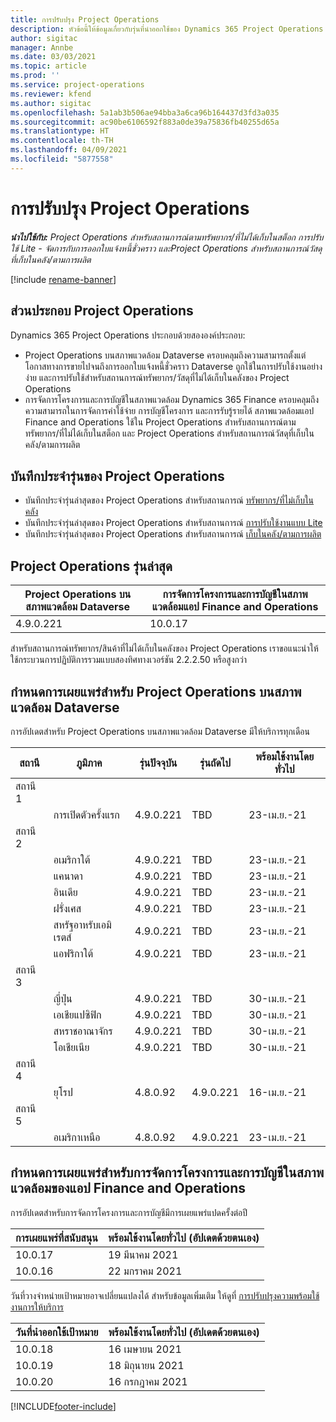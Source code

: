 ```yaml
---
title: การปรับปรุง Project Operations
description: หัวข้อนี้ให้ข้อมูลเกี่ยวกับรุ่นที่นำออกใช้ของ Dynamics 365 Project Operations
author: sigitac
manager: Annbe
ms.date: 03/03/2021
ms.topic: article
ms.prod: ''
ms.service: project-operations
ms.reviewer: kfend
ms.author: sigitac
ms.openlocfilehash: 5a1ab3b506ae94bba3a6ca96b164437d3fd3a035
ms.sourcegitcommit: ac90be6106592f883a0de39a75836fb40255d65a
ms.translationtype: HT
ms.contentlocale: th-TH
ms.lasthandoff: 04/09/2021
ms.locfileid: "5877558"
---
```

# <a name="project-operations-updates"></a>การปรับปรุง Project Operations

_**นำไปใช้กับ:** Project Operations สำหรับสถานการณ์ตามทรัพยากร/ที่ไม่ได้เก็บในสต็อก การปรับใช้ Lite - จัดการกับการออกใบแจ้งหนี้ชั่วคราว และProject Operations สำหรับสถานการณ์วัสดุที่เก็บในคลัง/ตามการผลิต_

[!include [rename-banner](~/includes/cc-data-platform-banner.md)]

## <a name="project-operations-components"></a>ส่วนประกอบ Project Operations

Dynamics 365 Project Operations ประกอบด้วยสององค์ประกอบ:

- Project Operations บนสภาพแวดล้อม Dataverse ครอบคลุมถึงความสามารถตั้งแต่โอกาสทางการขายไปจนถึงการออกใบแจ้งหนี้ชั่วคราว Dataverse ถูกใช้ในการปรับใช้งานอย่างง่าย และการปรับใช้สำหรับสถานการณ์ทรัพยากร/วัสดุที่ไม่ได้เก็บในคลังของ Project Operations
- การจัดการโครงการและการบัญชีในสภาพแวดล้อม Dynamics 365 Finance ครอบคลุมถึงความสามารถในการจัดการค่าใช้จ่าย การบัญชีโครงการ และการรับรู้รายได้ สภาพแวดล้อมแอป Finance and Operations ใช้ใน Project Operations สำหรับสถานการณ์ตามทรัพยากร/ที่ไม่ได้เก็บในสต็อก และ Project Operations สำหรับสถานการณ์วัสดุที่เก็บในคลัง/ตามการผลิต

## <a name="project-operations-release-notes"></a>บันทึกประจำรุ่นของ Project Operations
- บันทึกประจำรุ่นล่าสุดของ Project Operations สำหรับสถานการณ์ [ทรัพยากร/ที่ไม่เก็บในคลัง](whats-new-apr-2021-resource-based.md)
- บันทึกประจำรุ่นล่าสุดของ Project Operations สำหรับสถานการณ์ [การปรับใช้งานแบบ Lite](../pro/whats-new/whats-new-apr-2021-lite.md)
- บันทึกประจำรุ่นล่าสุดของ Project Operations สำหรับสถานการณ์ [เก็บในคลัง/ตามการผลิต](../prod-pma/whats-new/whats-new-mar-2021-stocked.md)

## <a name="project-operations-latest-version"></a>Project Operations รุ่นล่าสุด

| Project Operations บนสภาพแวดล้อม Dataverse | การจัดการโครงการและการบัญชีในสภาพแวดล้อมแอป Finance and Operations | 
| --- | --- |
| 4.9.0.221 | 10.0.17 |

สำหรับสถานการณ์ทรัพยากร/สินค้าที่ไม่ได้เก็บในคลังของ Project Operations เราขอแนะนำให้ใช้กระบวนการปฏิบัติการรวมแบบสองทิศทางเวอร์ชัน 2.2.2.50 หรือสูงกว่า

## <a name="release-schedule-for-project-operations-on-dataverse-environment"></a>กำหนดการเผยแพร่สำหรับ Project Operations บนสภาพแวดล้อม Dataverse

การอัปเดตสำหรับ Project Operations บนสภาพแวดล้อม Dataverse มีให้บริการทุกเดือน 

| สถานี   | ภูมิภาค        | รุ่นปัจจุบัน | รุ่นถัดไป | พร้อมใช้งานโดยทั่วไป |
|-----------|---------------|-----------------|--------------|---------------------|
| สถานี 1 |   &nbsp;      |    &nbsp;       | &nbsp;       |      &nbsp;         |
|   &nbsp;  | การเปิดตัวครั้งแรก |  4.9.0.221       | TBD     | 23-เม.ย.-21           |
| สถานี 2 |   &nbsp;      |    &nbsp;       | &nbsp;       |      &nbsp;         |
|   &nbsp;  | อเมริกาใต้ |  4.9.0.221       | TBD     | 23-เม.ย.-21           |
|    &nbsp; | แคนาดา        |  4.9.0.221       | TBD     | 23-เม.ย.-21           |
|   &nbsp;  | อินเดีย         |  4.9.0.221       | TBD     | 23-เม.ย.-21           |
|   &nbsp;  | ฝรั่งเศส         |  4.9.0.221       | TBD     | 23-เม.ย.-21           |
|   &nbsp;  | สหรัฐอาหรับเอมิเรตส์         |  4.9.0.221       | TBD     | 23-เม.ย.-21           |
|   &nbsp;  | แอฟริกาใต้         |  4.9.0.221       | TBD     | 23-เม.ย.-21           |
| สถานี 3  |      &nbsp;   |     &nbsp;      |     &nbsp;   |      &nbsp;         |
|   &nbsp;  | ญี่ปุ่น         |  4.9.0.221       | TBD     | 30-เม.ย.-21           |
|   &nbsp;  | เอเชียแปซิฟิก  |  4.9.0.221       | TBD     | 30-เม.ย.-21           |
|   &nbsp;  | สหราชอาณาจักร |  4.9.0.221       | TBD     | 30-เม.ย.-21           |
|   &nbsp;  | โอเชียเนีย       |  4.9.0.221       | TBD     | 30-เม.ย.-21           |
| สถานี 4 |     &nbsp;    |     &nbsp;      |     &nbsp;   |      &nbsp;         |
|   &nbsp;  | ยุโรป        |  4.8.0.92       | 4.9.0.221     | 16-เม.ย.-21           |
| สถานี 5 |     &nbsp;    |     &nbsp;      |     &nbsp;   |      &nbsp;         |
|   &nbsp;  | อเมริกาเหนือ |  4.8.0.92       | 4.9.0.221     | 23-เม.ย.-21           |

## <a name="release-schedule-for-project-management-and-accounting-in-the-finance-and-operations-apps-environment"></a>กำหนดการเผยแพร่สำหรับการจัดการโครงการและการบัญชีในสภาพแวดล้อมของแอป Finance and Operations

การอัปเดตสำหรับการจัดการโครงการและการบัญชีมีการเผยแพร่แปดครั้งต่อปี

| การเผยแพร่ที่สนับสนุน | พร้อมใช้งานโดยทั่วไป (อัปเดตด้วยตนเอง) |
| --- | --- |
| 10.0.17 | 19 มีนาคม 2021 |
| 10.0.16 | 22 มกราคม 2021 |


วันที่วางจำหน่ายเป้าหมายอาจเปลี่ยนแปลงได้ สำหรับข้อมูลเพิ่มเติม ให้ดูที่ [การปรับปรุงความพร้อมใช้งานการให้บริการ](https://docs.microsoft.com/dynamics365/fin-ops-core/fin-ops/get-started/public-preview-releases?toc=/dynamics365/finance/toc.json)

| วันที่นำออกใช้เป้าหมาย | พร้อมใช้งานโดยทั่วไป (อัปเดตด้วยตนเอง) |
| --- | --- |
| 10.0.18 | 16 เมษายน 2021 |
| 10.0.19 | 18 มิถุนายน 2021 |
| 10.0.20 | 16 กรกฎาคม 2021 |


[!INCLUDE[footer-include](../includes/footer-banner.md)]
